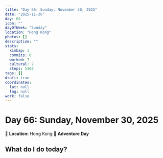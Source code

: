 ```yaml
---
title: "Day 66: Sunday, November 30, 2025"
date: "2025-11-30"
day: 66
icon: ""
dayOfWeek: "Sunday"
location: "Hong Kong"
photos: []
description: ""
stats:
  kimbap: 1
  commits: 0
  worked: 7
  cultural: 2
  steps: 5368
tags: []
draft: true
coordinates:
  lat: null
  lng: null
work: false
---
```

# Day 66: Sunday, November 30, 2025

📍 **Location:** Hong Kong
🎒 **Adventure Day**

## What do I do today?


